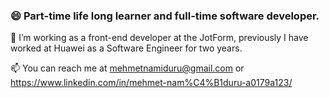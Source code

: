 ### 😄 Part-time life long learner and full-time software developer.

🔭 I’m working as a front-end developer at the JotForm, previously I have worked at Huawei as a Software Engineer for two years.

📫 You can reach me at mehmetnamiduru@gmail.com or https://www.linkedin.com/in/mehmet-nam%C4%B1duru-a0179a123/
